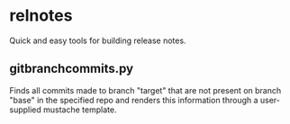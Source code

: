 relnotes
========

Quick and easy tools for building release notes.

gitbranchcommits.py
-------------------

Finds all commits made to branch "target" that are not present on branch "base" in the specified repo and renders this information through a user-supplied mustache template.